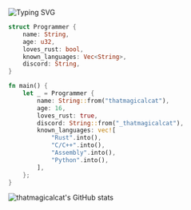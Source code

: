 ![Typing SVG](https://readme-typing-svg.demolab.com?font=JetBrains+Mono&pause=1000&color=F76610&random=false&width=435&lines=%F0%9F%87%AE%F0%9F%87%B3+Hi%2C+I'm+Pranjal+Patel+from+India+;%E2%8C%A8%EF%B8%8F+I'm+a+passionate+programmer;%F0%9F%A6%80+I+love+writing+Rust;%E2%9A%99%EF%B8%8F+I'm+a+low+level+programmer)

```rs
struct Programmer {
    name: String,
    age: u32,
    loves_rust: bool,
    known_languages: Vec<String>,
    discord: String,
}

fn main() {
    let _ = Programmer {
        name: String::from("thatmagicalcat"),
        age: 16,
        loves_rust: true,
        discord: String::from("_thatmagicalcat"),
        known_languages: vec![
            "Rust".into(),
            "C/C++".into(),
            "Assembly".into(),
            "Python".into(),
        ],
    };
}
```

![thatmagicalcat's GitHub stats](https://github-readme-stats.vercel.app/api?username=thatmagicalcat)
